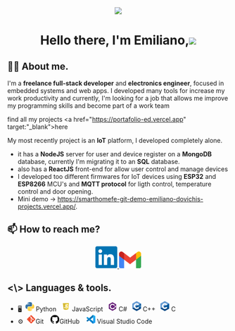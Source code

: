 <div align="center">
  <img src="https://github.com/Mo-Alsehli/Mo-Alsehli/assets/98949843/7b841857-16fb-422d-9297-be42e3eaf3a9" height = 100px  />
</div>
<h1 align="center"> 
  Hello there, I'm Emiliano,<img src="https://media.giphy.com/media/hvRJCLFzcasrR4ia7z/giphy.gif" width="25px"> 
</h1>
<h2>🧑‍💻 About me.</h2>


I'm a **freelance full-stack developer** and **electronics engineer**, focused in embedded systems and web apps.
I developed many tools for increase my work productivity and currently, I'm looking for a job that allows me improve my programming skills and become part of a work team

find all my projects <a href="https://portafolio-ed.vercel.app" target:"_blank">here</a>

My most recently project is an **IoT** platform, I developed completely alone.
- it has a **NodeJS** server for user and device register on a **MongoDB** database, currently I'm migrating it to an **SQL** database.
- also has a **ReactJS** front-end for allow user control and manage devices
- I developed too different firmwares for IoT devices using **ESP32** and **ESP8266** MCU's and **MQTT protocol** for ligth control, temperature control and door opening.
- Mini demo -> <https://smarthomefe-git-demo-emiliano-dovichis-projects.vercel.app/>.

## 📫 How to reach me?
<div align="center">
  <a href="https://linkedin.com/in/emiliano-dovichi">
    <img width="50px" src="img/linkedin.png">
  </a>
  <a href="https://mail.google.com/mail/?view=cm&to=emidovichi@gmail.com">
    <img width="50px" src="img/gmail.png">
  </a>
</div>
  
## \<\\\> Languages & tools.
<!-- <div display="flex">
  <div display="flex" flex-direction="column"> -->

- 🖥️&nbsp;&nbsp;<img src="img/python.png" width="20px">   Python &nbsp;&nbsp;<img src="img/js.png" width="20px">   JavaScript  &nbsp;&nbsp;<img src="img/Cs.png" width="20px">   C# &nbsp;&nbsp;<img src="img/Cpp.png" width ="20px">  C++  &nbsp;&nbsp;<img src="img/C.png" width="20px">  C
- ⚙️&nbsp;&nbsp;<img src="img/git.png" width="20px">Git &nbsp;&nbsp; <img src="img/github.png" width="20px">GitHub &nbsp;&nbsp; <img src="img/vscode.png" width="20px"> Visual Studio Code


<!-- </div>
</div> -->
<!--
special_ ✨ repository because its `README.md` (this file) appears on your GitHub profile.

Here are some ideas to get you started:

- 🔭 I’m currently working on ...
- 🌱 I’m currently learning ...
- 👯 I’m looking to collaborate on ...
- 🤔 I’m looking for help with ...
- 💬 Ask me about ...
- 📫 How to reach me: ...
- 😄 Pronouns: ...
- ⚡ Fun fact: ...
-->
